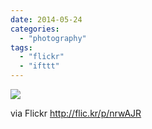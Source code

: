 ```yaml
---
date: 2014-05-24
categories: 
  - "photography"
tags: 
  - "flickr"
  - "ifttt"
---
```


![](https://farm3.staticflickr.com/2915/14072374749_6a948846e8_b.jpg)  

  
  
via Flickr http://flic.kr/p/nrwAJR
